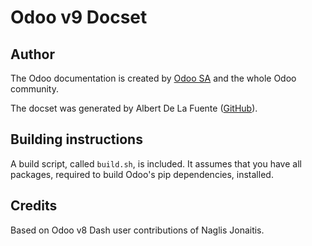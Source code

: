 # Odoo v9 Docset

## Author

The Odoo documentation is created by [Odoo
SA](https://www.odoo.com/page/about-us) and the whole Odoo community.

The docset was generated by Albert De La Fuente
([GitHub](https://github.com/vonpupp)).

## Building instructions

A build script, called `build.sh`, is included. It assumes that you
have all packages, required to build Odoo's pip dependencies, installed.

## Credits

Based on Odoo v8 Dash user contributions of Naglis Jonaitis.
